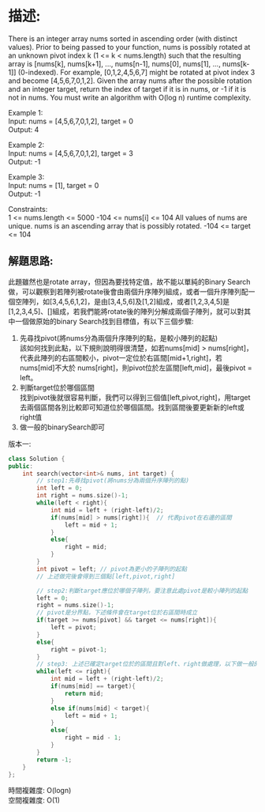 # 描述:
There is an integer array nums sorted in ascending order (with distinct values).
Prior to being passed to your function, nums is possibly rotated at an unknown pivot index k (1 <= k < nums.length) such that the resulting array is [nums[k], nums[k+1], ..., nums[n-1], nums[0], nums[1], ..., nums[k-1]] (0-indexed). For example, [0,1,2,4,5,6,7] might be rotated at pivot index 3 and become [4,5,6,7,0,1,2].
Given the array nums after the possible rotation and an integer target, return the index of target if it is in nums, or -1 if it is not in nums.
You must write an algorithm with O(log n) runtime complexity.

Example 1:  
Input: nums = [4,5,6,7,0,1,2], target = 0  
Output: 4

Example 2:  
Input: nums = [4,5,6,7,0,1,2], target = 3  
Output: -1

Example 3:  
Input: nums = [1], target = 0  
Output: -1
 
Constraints:  
1 <= nums.length <= 5000
-104 <= nums[i] <= 104
All values of nums are unique.
nums is an ascending array that is possibly rotated.
-104 <= target <= 104

## 解題思路:
此題雖然也是rotate array，但因為要找特定值，故不能以單純的Binary Search做，可以觀察到若陣列被rotate後會由兩個升序陣列組成，或者一個升序陣列配一個空陣列，如[3,4,5,6,1,2]，是由[3,4,5,6]及[1,2]組成，或者[1,2,3,4,5]是[1,2,3,4,5]、[]組成，若我們能將rotate後的陣列分解成兩個子陣列，就可以對其中一個做原始的binary Search找到目標值，有以下三個步驟:  
1. 先尋找pivot(將nums分為兩個升序陣列的點，是較小陣列的起點)  
該如何找到此點，以下規則說明得很清楚，如若nums[mid] > nums[right]，代表此陣列的右區間較小，pivot一定位於右區間[mid+1,right]，若nums[mid]不大於 nums[right]，則pivot位於左區間[left,mid]，最後pivot = left。
2. 判斷target位於哪個區間  
找到pivot後就很容易判斷，我們可以得到三個值[left,pivot,right]，用target去兩個區間各別比較即可知道位於哪個區間。找到區間後要更新新的left或right值
3. 做一般的binarySearch即可

版本一:
```C++
class Solution {
public:
    int search(vector<int>& nums, int target) {
        // step1:先尋找pivot(將nums分為兩個升序陣列的點)
        int left = 0;
        int right = nums.size()-1;
        while(left < right){
            int mid = left + (right-left)/2;
            if(nums[mid] > nums[right]){  // 代表pivot在右邊的區間
                left = mid + 1;
            }
            else{  
                right = mid;
            }     
        }
        int pivot = left; // pivot為更小的子陣列的起點
        // 上述做完後會得到三個點[left,pivot,right]

        // step2:判斷target應位於哪個子陣列，要注意此處pivot是較小陣列的起點
        left = 0;
        right = nums.size()-1;
        // pivot是分界點，下述條件會在target位於右區間時成立
        if(target >= nums[pivot] && target <= nums[right]){
            left = pivot;  
        }
        else{  
            right = pivot-1;
        }
        // step3: 上述已確定target位於的區間且對left、right做處理，以下做一般的binarySearch即可
        while(left <= right){
            int mid = left + (right-left)/2;
            if(nums[mid] == target){
                return mid;
            }
            else if(nums[mid] < target){
                left = mid + 1;
            }
            else{
                right = mid - 1;
            }
        }
        return -1;
    }
};
```
時間複雜度: O(logn)  
空間複雜度: O(1)
